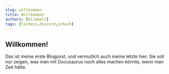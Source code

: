 ```yaml
---
slug: willkommen
title: Willkommen
authors: [mliebelt]
tags: [lichess,discord,schach]
---
```


## Willkommen!

Das ist meine erste Blogpost, und vermutlich auch meine letzte hier. Sie soll nur zeigen, was man mit Docusaurus noch alles machen könnte, wenn man Zeit hätte.